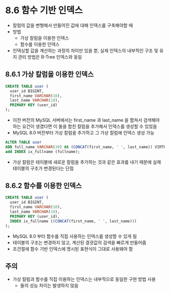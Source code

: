 # 8.6 함수 기반 인덱스

- 칼럼의 값을 변형해서 만들어진 값에 대해 인덱스를 구축해야할 때
- 방법
  - 가상 칼럼을 이용한 인덱스
  - 함수를 이용한 인덱스
- 인덱싱할 값을 계산하는 과정의 차이만 있을 뿐, 실제 인덱스의 내부적인 구조 및 유지 관리 방법은 B-Tree 인덱스와 동일

## 8.6.1 가상 칼럼을 이용한 인덱스

```sql
CREATE TABLE user (
  user_id BIGINT,
  first_name VARCHAR(10),
  last_name VARCHAR(10),
  PRIMARY KEY (user_id)
);
```

- 이전 버전의 MySQL 서버에서는 first_name 과 last_name 을 합쳐서 검색해야 하는 요건이 생겼다면 이 둘을 합친 칼럼을 추가해서 인덱스를 생성할 수 있었음
- MySQL 8.0 버전부터 가상 칼럼을 추가하고 그 가상 칼럼에 인덱스 생성 가능

```sql
ALTER TABLE user
ADD full_name VARCHAR(30) AS (CONCAT(first_name, ' ', last_name)) VIRTUAL,
add INDEX ix_fullname (fullname);
```

- 가상 칼럼은 테이블에 새로운 칼럼을 추가하는 것과 같은 효과를 내기 때문에 실제 테이블의 구조가 변경된다는 단점

## 8.6.2 함수를 이용한 인덱스

```sql
CREATE TABLE user (
  user_id BIGINT,
  first_name VARCHAR(10),
  last_name VARCHAR(10),
  PRIMARY KEY (user_id),
  INDEX ix_fullname ((CONCAT(first_name, ' ', last_name)))
);
```

- MySQL 8.0 부터 함수를 직접 사용하는 인덱스를 생성할 수 있게 됨
- 테이블의 구조는 변경하지 않고, 계산된 결괏값의 검색을 빠르게 만들어줌
- 조건절에 함수 기반 인덱스에 명시된 표현식이 그대로 사용돼야 함

## 주의

- 가상 칼럼과 함수를 직접 이용하는 인덱스는 내부적으로 동일한 구현 방법 사용
  - 둘의 성능 차이는 발생하지 않음
